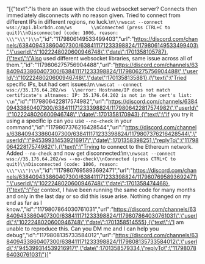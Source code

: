 "[{\"text\":\"Is there an issue with the cloud websocket server? Connects then immediately disconnects with no reason given. Tried to connect from different IPs in different regions, no luck.\\n```\\nwscat --connect wss://api.blxrbdn.com/ws       \\nConnected (press CTRL+C to quit)\\nDisconnected (code: 1006, reason: \\\"\\\")\\n```\",\"id\":\"1179806149533499403\",\"url\":\"https://discord.com/channels/638409433860407300/638411171233398824/1179806149533499403\",\"userId\":\"1022248020600946748\",\"date\":1701358105787},{\"text\":\"Also used different websocket libraries, same issue across all of them.\",\"id\":\"1179806275756904488\",\"url\":\"https://discord.com/channels/638409433860407300/638411171233398824/1179806275756904488\",\"userId\":\"1022248020600946748\",\"date\":1701358135881},{\"text\":\"Tried specific IPs, but had cert issues:\\n```\\nwscat --connect wss://35.176.64.202/ws  \\nerror: Hostname/IP does not match certificate's altnames: IP: 35.176.64.202 is not in the cert's list: \\n```\",\"id\":\"1179806422817574982\",\"url\":\"https://discord.com/channels/638409433860407300/638411171233398824/1179806422817574982\",\"userId\":\"1022248020600946748\",\"date\":1701358170943},{\"text\":\"If you try it using a specific ip can you use `--no-check` in your command\",\"id\":\"1179807376216428544\",\"url\":\"https://discord.com/channels/638409433860407300/638411171233398824/1179807376216428544\",\"userId\":\"945399314539216917\",\"date\":1701358398251,\"replyTo\":\"1179806422817574982\"},{\"text\":\"Trying to connect to the Ethereum network. Added `--no-check` and now get disconnected:\\n```\\nwscat --connect wss://35.176.64.202/ws --no-check\\nConnected (press CTRL+C to quit)\\nDisconnected (code: 1006, reason: \\\"\\\")\\n```\",\"id\":\"1179807695893692471\",\"url\":\"https://discord.com/channels/638409433860407300/638411171233398824/1179807695893692471\",\"userId\":\"1022248020600946748\",\"date\":1701358474468},{\"text\":\"For context, I have been running the same code for many months and only in the last day or so did this issue arise. Nothing changed on my end as far as I know.\",\"id\":\"1179807864030761031\",\"url\":\"https://discord.com/channels/638409433860407300/638411171233398824/1179807864030761031\",\"userId\":\"1022248020600946748\",\"date\":1701358514555},{\"text\":\"I am unable to reproduce this. Can you DM me and I can help you debug\",\"id\":\"1179808135733584012\",\"url\":\"https://discord.com/channels/638409433860407300/638411171233398824/1179808135733584012\",\"userId\":\"945399314539216917\",\"date\":1701358579334,\"replyTo\":\"1179807864030761031\"}]"